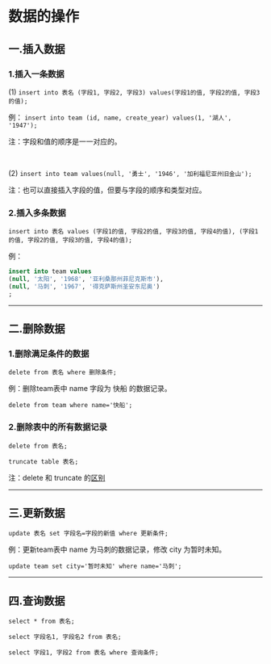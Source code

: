 # 数据的操作

## 一.插入数据

### 1.插入一条数据

(1) `insert into 表名 (字段1, 字段2, 字段3) values(字段1的值, 字段2的值, 字段3的值);`

例：
`insert into team (id, name, create_year) values(1, '湖人', '1947');`

注：字段和值的顺序是一一对应的。

<br/>

(2) `insert into team values(null, '勇士', '1946', '加利福尼亚州旧金山');`

注：也可以直接插入字段的值，但要与字段的顺序和类型对应。

### 2.插入多条数据

`insert into 表名 values (字段1的值, 字段2的值, 字段3的值, 字段4的值), (字段1的值, 字段2的值, 字段3的值, 字段4的值);`

例：

```sql
insert into team values
(null, '太阳', '1968', '亚利桑那州菲尼克斯市'),
(null, '马刺', '1967', '得克萨斯州圣安东尼奥')
;
```

---

## 二.删除数据

### 1.删除满足条件的数据

`delete from 表名 where 删除条件;`

例：删除team表中 name 字段为 快船 的数据记录。

`delete from team where name='快船';`

### 2.删除表中的所有数据记录

`delete from 表名;`

`truncate table 表名;`

注：delete 和 truncate 的[区别](https://www.cnblogs.com/zhizhao/p/7825469.html)

---

## 三.更新数据

`update 表名 set 字段名=字段的新值 where 更新条件;`

例：更新team表中 name 为马刺的数据记录，修改 city 为暂时未知。

`update team set city='暂时未知' where name='马刺';`

---

## 四.查询数据

`select * from 表名;`

`select 字段名1, 字段名2 from 表名;`

`select 字段1, 字段2 from 表名 where 查询条件;`
